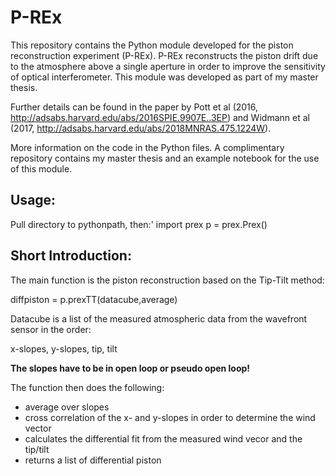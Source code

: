 
# P-REx

This repository contains the Python module developed for the piston reconstruction experiment (P-REx).
P-REx reconstructs the piston drift due to the atmosphere above a single aperture in order to improve the sensitivity of optical interferometer. This module was developed as part of my master thesis.

Further details can be found in the paper by Pott et al (2016, http://adsabs.harvard.edu/abs/2016SPIE.9907E..3EP) and Widmann et al (2017, http://adsabs.harvard.edu/abs/2018MNRAS.475.1224W).

More information on the code in the Python files.
A complimentary repository contains my master thesis and an example notebook for the use of this module. 



## Usage:

Pull directory to pythonpath, then:'
import prex
p = prex.Prex()



## Short Introduction:

The main function is the piston reconstruction based on the Tip-Tilt method:

diffpiston = p.prexTT(datacube,average)

Datacube is a list of the measured atmospheric data from the wavefront sensor in the order:

x-slopes, y-slopes, tip, tilt

**The slopes have to be in open loop or pseudo open loop!**

The function then does the following:

- average over slopes
- cross correlation of the x- and y-slopes in order to determine the wind vector
- calculates the differential fit from the measured wind vecor and the tip/tilt
- returns a list of differential piston
